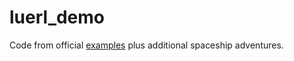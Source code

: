 # luerl_demo
Code from official [examples](https://github.com/rvirding/luerl/tree/develop/examples) plus additional spaceship adventures.
